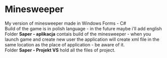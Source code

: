 # Minesweeper
My version of minesweeper made in Windows Forms - C#\
Build of the game is in polish language - in the future maybe i'll add english\
Folder **Saper - aplikacja** contais build of the minesweeper - when you launch game and create new user the application will create xml file in the same location as the place of application - be aware of it.\
Folder **Saper - Projekt VS** hold all the files of project.
